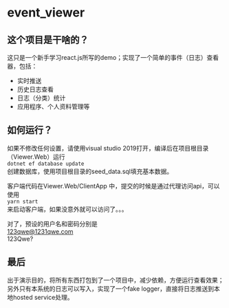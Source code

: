 # event_viewer

## 这个项目是干啥的？
这只是一个新手学习react.js所写的demo；实现了一个简单的事件（日志）查看器，包括：
- 实时推送
- 历史日志查看
- 日志（分类）统计
- 应用程序、个人资料管理等

## 如何运行？
如果不修改任何设置，请使用visual studio 2019打开，编译后在项目根目录（Viewer.Web）运行  
`dotnet ef database update`  
创建数据库，使用项目根目录的seed_data.sql填充基本数据。  

客户端代码在Viewer.Web/ClientApp 中，提交的时候是通过代理访问api，可以使用  
`yarn start`  
来启动客户端，如果没意外就可以访问了。。。  

对了，预设的用户名和密码分别是  
123qwe@1231qwe.com   
123Qwe?  

## 最后
出于演示目的，将所有东西打包到了一个项目中，减少依赖，方便运行查看效果；另外只有本系统的日志可以写入，实现了一个fake logger，直接将日志推送到本地hosted service处理。
